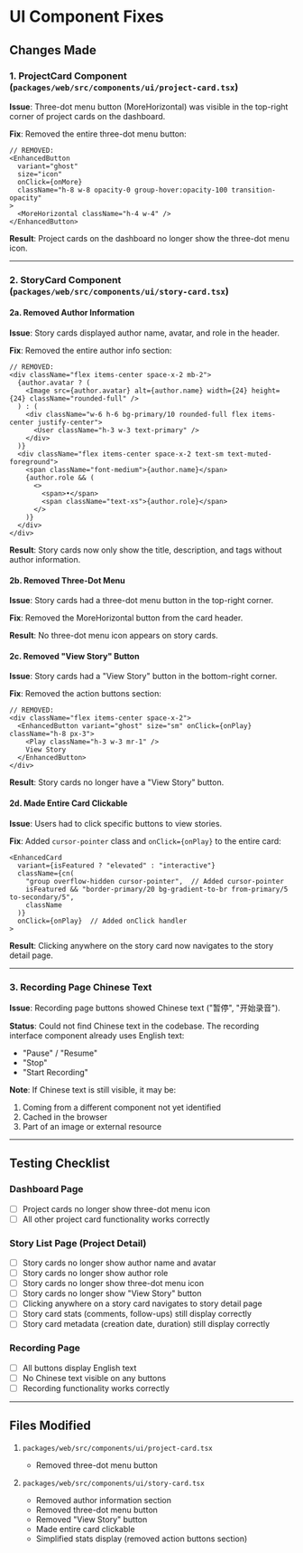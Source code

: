 # UI Component Fixes

## Changes Made

### 1. ProjectCard Component (`packages/web/src/components/ui/project-card.tsx`)
**Issue**: Three-dot menu button (MoreHorizontal) was visible in the top-right corner of project cards on the dashboard.

**Fix**: Removed the entire three-dot menu button:
```tsx
// REMOVED:
<EnhancedButton
  variant="ghost"
  size="icon"
  onClick={onMore}
  className="h-8 w-8 opacity-0 group-hover:opacity-100 transition-opacity"
>
  <MoreHorizontal className="h-4 w-4" />
</EnhancedButton>
```

**Result**: Project cards on the dashboard no longer show the three-dot menu icon.

---

### 2. StoryCard Component (`packages/web/src/components/ui/story-card.tsx`)

#### 2a. Removed Author Information
**Issue**: Story cards displayed author name, avatar, and role in the header.

**Fix**: Removed the entire author info section:
```tsx
// REMOVED:
<div className="flex items-center space-x-2 mb-2">
  {author.avatar ? (
    <Image src={author.avatar} alt={author.name} width={24} height={24} className="rounded-full" />
  ) : (
    <div className="w-6 h-6 bg-primary/10 rounded-full flex items-center justify-center">
      <User className="h-3 w-3 text-primary" />
    </div>
  )}
  <div className="flex items-center space-x-2 text-sm text-muted-foreground">
    <span className="font-medium">{author.name}</span>
    {author.role && (
      <>
        <span>•</span>
        <span className="text-xs">{author.role}</span>
      </>
    )}
  </div>
</div>
```

**Result**: Story cards now only show the title, description, and tags without author information.

#### 2b. Removed Three-Dot Menu
**Issue**: Story cards had a three-dot menu button in the top-right corner.

**Fix**: Removed the MoreHorizontal button from the card header.

**Result**: No three-dot menu icon appears on story cards.

#### 2c. Removed "View Story" Button
**Issue**: Story cards had a "View Story" button in the bottom-right corner.

**Fix**: Removed the action buttons section:
```tsx
// REMOVED:
<div className="flex items-center space-x-2">
  <EnhancedButton variant="ghost" size="sm" onClick={onPlay} className="h-8 px-3">
    <Play className="h-3 w-3 mr-1" />
    View Story
  </EnhancedButton>
</div>
```

**Result**: Story cards no longer have a "View Story" button.

#### 2d. Made Entire Card Clickable
**Issue**: Users had to click specific buttons to view stories.

**Fix**: Added `cursor-pointer` class and `onClick={onPlay}` to the entire card:
```tsx
<EnhancedCard 
  variant={isFeatured ? "elevated" : "interactive"}
  className={cn(
    "group overflow-hidden cursor-pointer",  // Added cursor-pointer
    isFeatured && "border-primary/20 bg-gradient-to-br from-primary/5 to-secondary/5",
    className
  )}
  onClick={onPlay}  // Added onClick handler
>
```

**Result**: Clicking anywhere on the story card now navigates to the story detail page.

---

### 3. Recording Page Chinese Text
**Issue**: Recording page buttons showed Chinese text ("暂停", "开始录音").

**Status**: Could not find Chinese text in the codebase. The recording interface component already uses English text:
- "Pause" / "Resume"
- "Stop"
- "Start Recording"

**Note**: If Chinese text is still visible, it may be:
1. Coming from a different component not yet identified
2. Cached in the browser
3. Part of an image or external resource

---

## Testing Checklist

### Dashboard Page
- [ ] Project cards no longer show three-dot menu icon
- [ ] All other project card functionality works correctly

### Story List Page (Project Detail)
- [ ] Story cards no longer show author name and avatar
- [ ] Story cards no longer show author role
- [ ] Story cards no longer show three-dot menu icon
- [ ] Story cards no longer show "View Story" button
- [ ] Clicking anywhere on a story card navigates to story detail page
- [ ] Story card stats (comments, follow-ups) still display correctly
- [ ] Story card metadata (creation date, duration) still display correctly

### Recording Page
- [ ] All buttons display English text
- [ ] No Chinese text visible on any buttons
- [ ] Recording functionality works correctly

---

## Files Modified

1. `packages/web/src/components/ui/project-card.tsx`
   - Removed three-dot menu button

2. `packages/web/src/components/ui/story-card.tsx`
   - Removed author information section
   - Removed three-dot menu button
   - Removed "View Story" button
   - Made entire card clickable
   - Simplified stats display (removed action buttons section)
